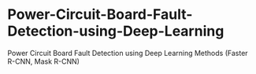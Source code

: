 # Power-Circuit-Board-Fault-Detection-using-Deep-Learning
Power Circuit Board Fault Detection using Deep Learning Methods (Faster R-CNN, Mask R-CNN)

